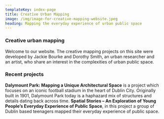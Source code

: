 ```yaml
---
templateKey: index-page
title: Creative Urban Mapping
image: /img/image-for-creative-mapping-website.jpeg
heading: Mapping the everyday experience of urban public space
---
```

### Creative urban mapping

<!--StartFragment-->

Welcome to our website. The creative mapping projects on this site were developed by Jackie Bourke and Dorothy Smith, an urban researcher and an artist, who share an interest in the complexities of urban public space. <!--EndFragment-->

### Recent projects

<!--StartFragment-->

**Dalymount Park: Mapping a Unique Architectural Space** is a project which focuses on an iconic football stadium in the heart of Dublin City. Originally built in 1901, Dalymount Park today is a haphazard mix of structures and details dating back across time. **Spatial Stories – An Exploration of Young People’s Everyday Experience of Public Space**, in this project a group of Dublin based teenagers mapped their everyday experience of public space. <!--EndFragment-->
